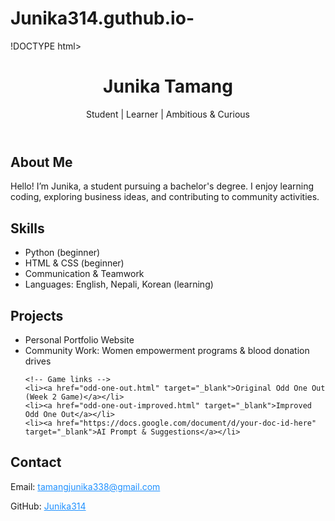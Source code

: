 # Junika314.guthub.io-
!DOCTYPE html>
<html lang="en">
<head>
  <meta charset="UTF-8">
  <title>Junika Tamang Portfolio</title>

  <!-- Add this style -->
  <style>
    a {
      color: #1e90ff; /* bright blue */
      text-decoration: underline; /* underline */
    }

    a:hover {
      color: #ff6347; /* orange-red when hovering */
    }
  </style>
</head>
<body>
<header>
  <h1>Junika Tamang</h1> <!-- Your Name -->
  <p>Student | Learner | Ambitious & Curious</p> <!-- Short description -->
</header>

<section id="about">
  <h2>About Me</h2>
  <p>Hello! I’m Junika, a student pursuing a bachelor's degree. I enjoy learning coding, exploring business ideas, and contributing to community activities.</p>
</section>

<section id="skills">
  <h2>Skills</h2>
  <ul>
    <li>Python (beginner)</li>
    <li>HTML & CSS (beginner)</li>
    <li>Communication & Teamwork</li>
    <li>Languages: English, Nepali, Korean (learning)</li>
  </ul>
</section>

<section id="projects">
  <h2>Projects</h2>
  <ul>
    <li>Personal Portfolio Website</li>
    <li>Community Work: Women empowerment programs & blood donation drives</li>
    
    <!-- Game links -->
    <li><a href="odd-one-out.html" target="_blank">Original Odd One Out (Week 2 Game)</a></li>
    <li><a href="odd-one-out-improved.html" target="_blank">Improved Odd One Out</a></li>
    <li><a href="https://docs.google.com/document/d/your-doc-id-here" target="_blank">AI Prompt & Suggestions</a></li>
  </ul>
</section>

<section id="contact">
  <h2>Contact</h2>
  <p>Email: <a href="mailto: tamangjunika338@gmail.com">tamangjunika338@gmail.com</a></p>
  <p>GitHub: <a href="https://github.com/Junika314" target="_blank">Junika314</a></p>
</section>
